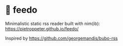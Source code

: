 # 🐶 feedo

Minimalistic static rss reader built with nim(ib): https://pietroppeter.github.io/feedo/

Inspired by https://github.com/georgemandis/bubo-rss

<!--
Took me more than 10 minutes to develop since, on my windows laptop with Nim 1.6
- fetch with stdlib nim did not work because of missing certificates
- even downloading certificate did not work (need to add in path to use with nim r, would be enough to put it next to exe with nim c -r but still did not work)
- puppy did not work without using libCurl
- downloaded libcurl for windows (need to rename)
- then finally fetching would work and tried parsing with FeedNim (seems more updated, more stars) would not work (some bug)
- finally using rss-nim (with puppy using libcurl - having downloaded and renamed libcurl.ddl) works!
-->
